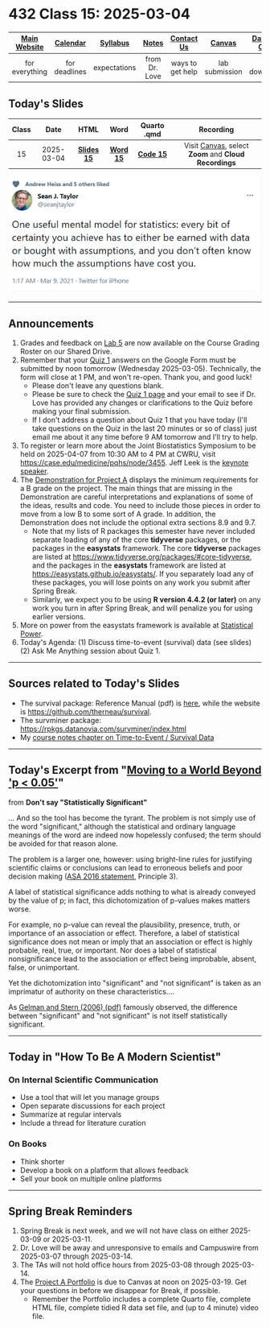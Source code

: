 # 432 Class 15: 2025-03-04

[Main Website](https://thomaselove.github.io/432-2025/) | [Calendar](https://thomaselove.github.io/432-2025/calendar.html) | [Syllabus](https://thomaselove.github.io/432-syllabus-2025/) | [Notes](https://thomaselove.github.io/432-notes/) | [Contact Us](https://thomaselove.github.io/432-2025/contact.html) | [Canvas](https://canvas.case.edu) | [Data and Code](https://github.com/THOMASELOVE/432-data) | [Sources](https://github.com/THOMASELOVE/432-classes-2024/tree/main/sources)
:-----------: | :--------------: | :----------: | :---------: | :-------------: | :-----------: | :------------: |:------:
for everything | for deadlines | expectations | from Dr. Love | ways to get help | lab submission | for downloads | to read

## Today's Slides

Class | Date | HTML | Word | Quarto .qmd | Recording
:---: | :--------: | :------: | :------: | :------: | :-------------:
15 | 2025-03-04 | **[Slides 15](https://thomaselove.github.io/432-slides-2025/slides15.html)** | **[Word 15](https://thomaselove.github.io/432-slides-2025/slides15w.docx)** | **[Code 15](https://github.com/THOMASELOVE/432-slides-2025/blob/main/slides15.qmd)** | Visit [Canvas](https://canvas.case.edu/), select **Zoom** and **Cloud Recordings**

![](taylor_tw.png)

---

## Announcements

1. Grades and feedback on [Lab 5](https://thomaselove.github.io/432-2025/lab5.html) are now available on the Course Grading Roster on our Shared Drive.
2. Remember that your [Quiz 1](https://thomaselove.github.io/432-2025/quiz1.html) answers on the Google Form must be submitted by noon tomorrow (Wednesday 2025-03-05). Technically, the form will close at 1 PM, and won't re-open. Thank you, and good luck!
    - Please don't leave any questions blank.
    - Please be sure to check the [Quiz 1 page](https://thomaselove.github.io/432-2025/quiz1.html) and your email to see if Dr. Love has provided any changes or clarifications to the Quiz before making your final submission.
    - If I don't address a question about Quiz 1 that you have today (I'll take questions on the Quiz in the last 20 minutes or so of class) just email me about it any time before 9 AM tomorrow and I'll try to help.
3. To register or learn more about the Joint Biostatistics Symposium to be held on 2025-04-07 from 10:30 AM to 4 PM at CWRU, visit <https://case.edu/medicine/pqhs/node/3455>. Jeff Leek is the [keynote speaker](https://bioscinema.github.io/biostatsymposium/#keynote-speaker).
4. The [Demonstration for Project A](https://thomaselove.github.io/432-2025/432_projectA_demo.html) displays the minimum requirements for a B grade on the project. The main things that are missing in the Demonstration are careful interpretations and explanations of some of the ideas, results and code. You need to include those pieces in order to move from a low B to some sort of A grade. In addition, the Demonstration does not include the optional extra sections 8.9 and 9.7.
    - Note that my lists of R packages this semester have never included separate loading of any of the core **tidyverse** packages, or the packages in the **easystats** framework. The core **tidyverse** packages are listed at <https://www.tidyverse.org/packages/#core-tidyverse>, and the packages in the **easystats** framework are listed at <https://easystats.github.io/easystats/>. If you separately load any of these packages, you will lose points on any work you submit after Spring Break.
    - Similarly, we expect you to be using **R version 4.4.2 (or later)** on any work you turn in after Spring Break, and will penalize you for using earlier versions.
5. More on power from the easystats framework is available at [Statistical Power](https://easystats.github.io/effectsize/articles/statistical_power.html).
6. Today's Agenda: (1) Discuss time-to-event (survival) data (see slides) (2) Ask Me Anything session about Quiz 1.

---

## Sources related to Today's Slides

- The survival package: Reference Manual (pdf) is [here](https://cran.r-project.org/web/packages/survival/survival.pdf), while the website is  <https://github.com/therneau/survival>.
- The survminer package: <https://rpkgs.datanovia.com/survminer/index.html>
- My [course notes chapter on Time-to-Event / Survival Data](https://thomaselove.github.io/432-notes/survival_data.html)

---

## Today's Excerpt from "[Moving to a World Beyond 'p < 0.05'](https://github.com/THOMASELOVE/432-sources/blob/main/pdf/ASA_2019_A_World_Beyond.pdf)"

from **Don't say "Statistically Significant"**

... And so the tool has become the tyrant. The problem is not simply use of the word "significant," although the statistical and ordinary language meanings of the word are indeed now hopelessly confused; the term should be avoided for that reason alone. 

The problem is a larger one, however: using bright-line rules for justifying scientific claims or conclusions can lead to erroneous beliefs and poor decision making ([ASA 2016 statement](https://github.com/THOMASELOVE/432-sources/blob/main/pdf/ASA_2016_Pvalues_Context_Process_Purpose.pdf), Principle 3). 

A label of statistical significance adds nothing to what is already conveyed by the value of p; in fact, this dichotomization of p-values makes matters worse.

For example, no p-value can reveal the plausibility, presence, truth, or importance of an association or effect. Therefore, a label of statistical significance does not mean or imply that an association or effect is highly probable, real, true, or important. Nor does a label of statistical nonsignificance lead to the association or effect being improbable, absent, false, or unimportant.

Yet the dichotomization into "significant" and "not significant" is taken as an imprimatur of authority on these characteristics....

As [Gelman and Stern (2006) (pdf)](https://sites.stat.columbia.edu/gelman/research/published/signif4.pdf) famously observed, the difference between "significant" and "not significant" is not itself statistically significant.

---

## Today in "How To Be A Modern Scientist"

### On Internal Scientific Communication

- Use a tool that will let you manage groups
- Open separate discussions for each project
- Summarize at regular intervals
- Include a thread for literature curation

### On Books

- Think shorter
- Develop a book on a platform that allows feedback
- Sell your book on multiple online platforms

---

## Spring Break Reminders

1. Spring Break is next week, and we will not have class on either 2025-03-09 or 2025-03-11.
2. Dr. Love will be away and unresponsive to emails and Campuswire from 2025-03-07 through 2025-03-14.
3. The TAs will not hold office hours from 2025-03-08 through 2025-03-14.
4. The [Project A Portfolio](https://thomaselove.github.io/432-2025/projA.html#the-project-a-portfolio) is due to Canvas at noon on 2025-03-19. Get your questions in before we disappear for Break, if possible.
    - Remember the Portfolio includes a complete Quarto file, complete HTML file, complete tidied R data set file, and (up to 4 minute) video file.



